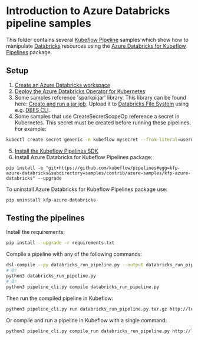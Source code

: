 # Introduction to Azure Databricks pipeline samples

This folder contains several [Kubeflow Pipeline](https://www.kubeflow.org/docs/pipelines/) samples 
which show how to manipulate [Databricks](https://azure.microsoft.com/services/databricks/) 
resources using the [Azure Databricks for Kubeflow Pipelines](
../kfp-azure-databricks/) package.

## Setup

1) [Create an Azure Databricks workspace](
    https://docs.microsoft.com/en-us/azure/databricks/getting-started/try-databricks?toc=https%3A%2F%2Fdocs.microsoft.com%2Fen-us%2Fazure%2Fazure-databricks%2FTOC.json&bc=https%3A%2F%2Fdocs.microsoft.com%2Fen-us%2Fazure%2Fbread%2Ftoc.json#--step-2-create-an-azure-databricks-workspace)
2) [Deploy the Azure Databricks Operator for Kubernetes](
    https://github.com/microsoft/azure-databricks-operator/blob/master/docs/deploy.md)
3) Some samples reference 'sparkpi.jar' library. This library can be found here: [Create and run a 
jar job](https://docs.databricks.com/dev-tools/api/latest/examples.html#create-and-run-a-jar-job). 
Upload it to [Databricks File System](
https://docs.microsoft.com/en-us/azure/databricks/data/databricks-file-system) using e.g. [DBFS 
CLI](https://docs.microsoft.com/en-us/azure/databricks/dev-tools/databricks-cli#dbfs-cli).
4) Some samples that use CreateSecretScopeOp reference a secret in Kubernetes. This secret must be
created before running these pipelines. For example:
```bash
kubectl create secret generic -n kubeflow mysecret --from-literal=username=alex 
```
5) [Install the Kubeflow Pipelines SDK](https://www.kubeflow.org/docs/pipelines/sdk/install-sdk/)
6) Install Azure Databricks for Kubeflow Pipelines package:
```
pip install -e "git+https://github.com/kubeflow/pipelines#egg=kfp-azure-databricks&subdirectory=samples/contrib/azure-samples/kfp-azure-databricks" --upgrade
```
To uninstall Azure Databricks for Kubeflow Pipelines package use:
```
pip uninstall kfp-azure-databricks
```

## Testing the pipelines

Install the requirements:
```bash
pip install --upgrade -r requirements.txt
```
Compile a pipeline with any of the following commands:
```bash
dsl-compile --py databricks_run_pipeline.py --output databricks_run_pipeline.py.tar.gz
# Or
python3 databricks_run_pipeline.py
# Or
python3 pipeline_cli.py compile databricks_run_pipeline.py
```
Then run the compiled pipeline in Kubeflow:
```bash
python3 pipeline_cli.py run databricks_run_pipeline.py.tar.gz http://localhost:8080/pipeline '{"run_name":"test-run","parameter":"10"}'
```
Or compile and run a pipeline in Kubeflow with a single command:
```bash
python3 pipeline_cli.py compile_run databricks_run_pipeline.py http://localhost:8080/pipeline '{"run_name":"test-run","parameter":"10"}'
```